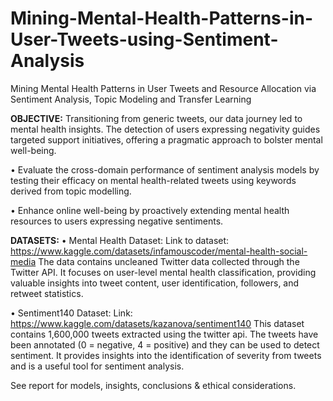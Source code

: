 # Mining-Mental-Health-Patterns-in-User-Tweets-using-Sentiment-Analysis
Mining Mental Health Patterns in User Tweets and Resource Allocation via Sentiment Analysis, Topic Modeling and Transfer Learning

**OBJECTIVE:**
Transitioning from generic tweets, our data journey led to mental health insights. The detection of users
expressing negativity guides targeted support initiatives, offering a pragmatic approach to bolster mental
well-being.

• Evaluate the cross-domain performance of sentiment analysis models by testing their efficacy on mental
health-related tweets using keywords derived from topic modelling.

• Enhance online well-being by proactively extending mental health resources to users expressing
negative sentiments.


**DATASETS:**
• Mental Health Dataset:
Link to dataset: https://www.kaggle.com/datasets/infamouscoder/mental-health-social-media
The data contains uncleaned Twitter data collected through the Twitter API. It focuses on user-level
mental health classification, providing valuable insights into tweet content, user identification, followers,
and retweet statistics.

• Sentiment140 Dataset:
Link: https://www.kaggle.com/datasets/kazanova/sentiment140
This dataset contains 1,600,000 tweets extracted using the twitter api. The tweets have been annotated (0
= negative, 4 = positive) and they can be used to detect sentiment. It provides insights into the
identification of severity from tweets and is a useful tool for sentiment analysis.

See report for models, insights, conclusions & ethical considerations.
